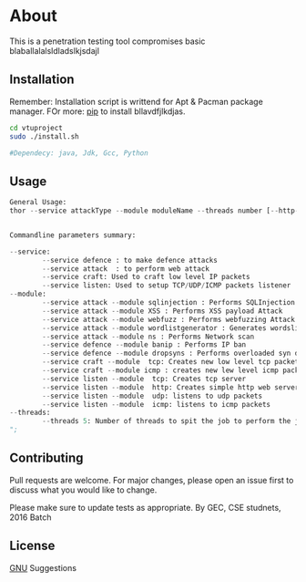 # About

This is a penetration testing tool compromises basic blaballalalsldladslkjsdajl

## Installation

Remember: Installation script is writtend for Apt & Pacman package manager. FOr more:
[pip](https://pip.pypa.io/en/stable/) to install bllavdfjlkdjas.

```bash
cd vtuproject
sudo ./install.sh

#Dependecy: java, Jdk, Gcc, Python
```

## Usage

```python
General Usage: 
thor --service attackType --module moduleName --threads number [--http-request file | --http-headers headers --http-cookies cookies --http-post params] --payload file --paylod file2 --payload file3  --target-host 127.0.0.1 --target-port 4444 --proxy-host 127.0.0.2 --proxy-port 3333  --gui [yes|no] --verbrose_level [1|2]


Commandline parameters summary:

--service:
		--service defence : to make defence attacks
		--service attack  : to perform web attack
		--service craft: Used to craft low level IP packets
		--service listen: Used to setup TCP/UDP/ICMP packets listener
--module:
		--service attack --module sqlinjection : Performs SQLInjection Testing
		--service attack --module XSS : Performs XSS payload Attack
		--service attack --module webfuzz : Performs webfuzzing Attack
		--service attack --module wordlistgenerator : Generates wordslist
		--service attack --module ns : Performs Network scan
		--service defence --module banip : Performs IP ban
		--service defence --module dropsyns : Performs overloaded syn dropper,antiddos,antibruteforcer
		--service craft --module  tcp: Creates new low level tcp packet
		--service craft --module icmp : creates new lew level icmp packet
		--service listen --module  tcp: Creates tcp server
		--service listen --module  http: Creates simple http web server
		--service listen --module  udp: listens to udp packets
		--service listen --module  icmp: listens to icmp packets
--threads: 
		--threads 5: Number of threads to spit the job to perform the job, default 5 threads
";
```

## Contributing
Pull requests are welcome. For major changes, please open an issue first to discuss what you would like to change.

Please make sure to update tests as appropriate.
By GEC, CSE studnets, 2016 Batch

## License
[GNU](https://www.gnu.org/licenses/gpl-3.0.en.html)
Suggestions
